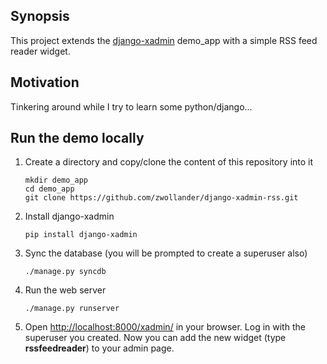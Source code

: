 ## Synopsis

This project extends the [django-xadmin](https://github.com/sshwsfc/django-xadmin) demo_app with a simple RSS feed reader widget. 

## Motivation

Tinkering around while I try to learn some python/django...

## Run the demo locally

1. Create a directory and copy/clone the content of this repository into it
	```
	mkdir demo_app
	cd demo_app
	git clone https://github.com/zwollander/django-xadmin-rss.git
	``` 
2. Install django-xadmin
	```
	pip install django-xadmin
	```
3. Sync the database (you will be prompted to create a superuser also)
	```
	./manage.py syncdb
	```
4. Run the web server
	```
	./manage.py runserver
	```
5. Open [http://localhost:8000/xadmin/](http://localhost:8000/xadmin/) in your browser. Log in with the superuser you created. Now you can add the new widget (type **rssfeedreader**) to your admin page.


